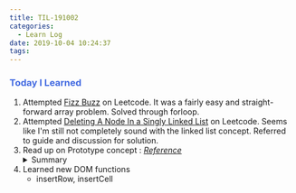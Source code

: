 ```yaml
---
title: TIL-191002
categories:
  - Learn Log
date: 2019-10-04 10:24:37
tags:
---
```


### <span style="color:royalblue"> Today I Learned

<!-- more -->

1. Attempted [Fizz Buzz](https://leetcode.com/problems/fizz-buzz) on Leetcode. It was a fairly easy and straight-forward array problem. Solved through forloop.
2. Attempted [Deleting A Node In a Singly Linked List]() on Leetcode. Seems like I'm still not completely sound with the linked list concept. Referred to guide and discussion for solution.
3. Read up on Prototype concept : _[Reference](https://medium.com/better-programming/prototypes-in-javascript-5bba2990e04b)_
   <details>
   <summary>Summary</summary>
       <p><ul>
       <li/> Prototype object of the constructor function is shared among all the objects created using the constructor function.
       <li/> Problem with the constructor function: Every object has its own instance of the function
       <li/> Problem with the prototype: Modifying a property using one object reflects the other object also
       </ul>
       <img src="https://miro.medium.com/max/1426/1*hu8YzhAHRAt50Vt5eY5BqQ.png">
       </p>
   </details>
4. Learned new DOM functions
   - insertRow, insertCell
